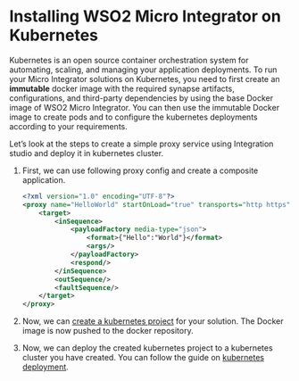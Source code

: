 
# Installing WSO2 Micro Integrator on Kubernetes

Kubernetes is an open source container orchestration system for
automating, scaling, and managing your application deployments. To run
your Micro Integrator solutions on Kubernetes, you need to first create
an **immutable** docker image with the required synapse artifacts,
configurations, and third-party dependencies by using the base Docker
image of WSO2 Micro Integrator. You can then use the immutable Docker image to create pods and to
configure the kubernetes deployments according to your requirements.

Let’s look at the steps to create a simple proxy service using Integration studio and deploy it in kubernetes cluster. 

1. First, we can use following proxy config and create a composite application.

    ```xml
    <?xml version="1.0" encoding="UTF-8"?>
    <proxy name="HelloWorld" startOnLoad="true" transports="http https" xmlns="http://ws.apache.org/ns/synapse">
        <target>
            <inSequence>
                <payloadFactory media-type="json">
                    <format>{"Hello":"World"}</format>
                    <args/>
                </payloadFactory>
                <respond/>
            </inSequence>
            <outSequence/>
            <faultSequence/>
        </target>
    </proxy>
    ```

2. Now, we can [create a kubernetes project](../../develop/create-kubernetes-project.md) for your solution. The Docker image is now pushed to the docker repository. 

3. Now, we can deploy the created kubernetes project to a kubernetes cluster you have created. You can follow the guide on [kubernetes deployment](../../develop/kubernetes_deployment.md).

